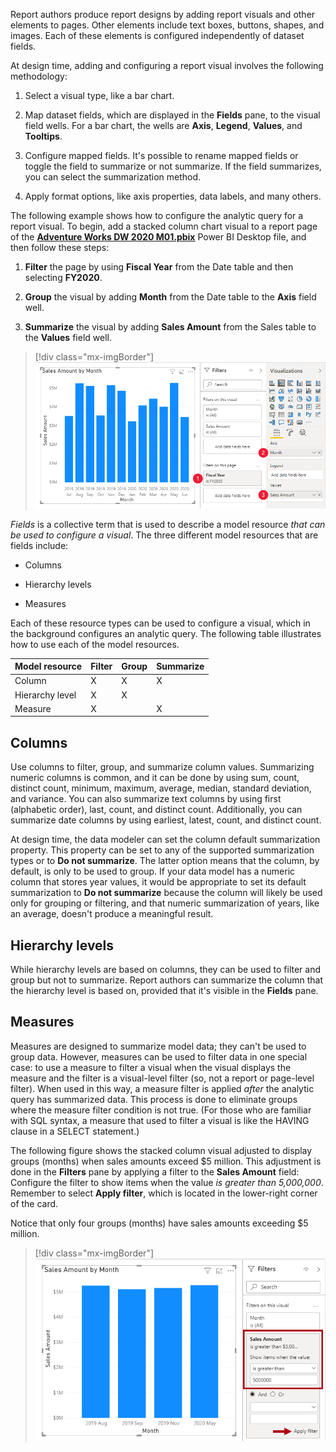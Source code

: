 Report authors produce report designs by adding report visuals and other elements to pages. Other elements include text boxes, buttons, shapes, and images. Each of these elements is configured independently of dataset fields.

At design time, adding and configuring a report visual involves the following methodology:

1.  Select a visual type, like a bar chart.

1.  Map dataset fields, which are displayed in the **Fields** pane, to the visual field wells. For a bar chart, the wells are **Axis**, **Legend**, **Values**, and **Tooltips**.

1.  Configure mapped fields. It's possible to rename mapped fields or toggle the field to summarize or not summarize. If the field summarizes, you can select the summarization method.

1.  Apply format options, like axis properties, data labels, and many others.

The following example shows how to configure the analytic query for a report visual. To begin, add a stacked column chart visual to a report page of the [**Adventure Works DW 2020 M01.pbix**](https://github.com/MicrosoftDocs/mslearn-dax-power-bi/raw/main/activities/Adventure%20Works%20DW%202020%20M01.pbix) Power BI Desktop file, and then follow these steps:

1.  **Filter** the page by using **Fiscal Year** from the Date table and then selecting **FY2020**.

1.  **Group** the visual by adding **Month** from the Date table to the **Axis** field well.

1.  **Summarize** the visual by adding **Sales Amount** from the Sales table to the **Values** field well.

> [!div class="mx-imgBorder"]
> [![An image shows the configuration of the stacked column chart, using the instructions provided above.](../media/dax-analytic-query-1-ssm.png)](../media/dax-analytic-query-1-ssm.png#lightbox)

*Fields* is a collective term that is used to describe a model resource *that can be used to configure a visual*. The three different model resources that are fields include:

-   Columns

-   Hierarchy levels

-   Measures

Each of these resource types can be used to configure a visual, which in the background configures an analytic query. The following table illustrates how to use each of the model resources.

|     Model resource     |     Filter    |     Group    |     Summarize    |
|------------------------|---------------|--------------|------------------|
|     Column             |     X         |     X        |     X            |
|     Hierarchy level    |     X         |     X        |                  |
|     Measure            |     X         |              |     X            |

## Columns

Use columns to filter, group, and summarize column values. Summarizing numeric columns is common, and it can be done by using sum, count, distinct count, minimum, maximum, average, median, standard deviation, and variance. You can also summarize text columns by using first (alphabetic order), last, count, and distinct count. Additionally, you can summarize date columns by using earliest, latest, count, and distinct count.

At design time, the data modeler can set the column default summarization property. This property can be set to any of the supported summarization types or to **Do not summarize**. The latter option means that the column, by default, is only to be used to group. If your data model has a numeric column that stores year values, it would be appropriate to set its default summarization to **Do not summarize** because the column will likely be used only for grouping or filtering, and that numeric summarization of years, like an average, doesn't produce a meaningful result.

## Hierarchy levels

While hierarchy levels are based on columns, they can be used to filter and group but not to summarize. Report authors can summarize the column that the hierarchy level is based on, provided that it's visible in the **Fields** pane.

## Measures

Measures are designed to summarize model data; they can't be used to group data. However, measures can be used to filter data in one special case: to use a measure to filter a visual when the visual displays the measure and the filter is a visual-level filter (so, not a report or page-level filter). When used in this way, a measure filter is applied *after* the analytic query has summarized data. This process is done to eliminate groups where the measure filter condition is not true. (For those who are familiar with SQL syntax, a measure that used to filter a visual is like the HAVING clause in a SELECT statement.)

The following figure shows the stacked column visual adjusted to display groups (months) when sales amounts exceed $5 million. This adjustment is done in the **Filters** pane by applying a filter to the **Sales Amount** field: Configure the filter to show items when the value *is greater than 5,000,000*. Remember to select **Apply filter**, which is located in the lower-right corner of the card.

Notice that only four groups (months) have sales amounts exceeding $5 million.

> [!div class="mx-imgBorder"]
> [![An image shows the result of the measure filter on the stacked column chart visual. It shows that only four months have sales amounts exceeding $5M.](../media/dax-analytic-query-2-ssm.png)](../media/dax-analytic-query-2-ssm.png#lightbox)
